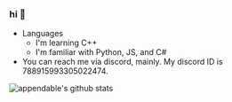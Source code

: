 ### hi 👋

<!--
**appendable/appendable** is a ✨ _special_ ✨ repository because its `README.md` (this file) appears on your GitHub profile.-->

- Languages
  - I'm learning C++
  - I'm familiar with Python, JS, and C#
- You can reach me via discord, mainly. My discord ID is 788915993305022474.

![appendable's github stats](https://github-readme-stats.vercel.app/api?username=appendable&theme=radical)



